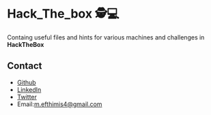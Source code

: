 # Hack_The_box 🕵💻
Containg useful files and hints for various machines and challenges in **HackTheBox**

## Contact

- [Github](https://github.com/EfthimisKele)
- [LinkedIn](https://www.linkedin.com/in/efthymios-kelesmitos-33289b10a)
- [Twitter](https://twitter.com/efthimis_kele)
- Email:m.efthimis4@gmail.com
